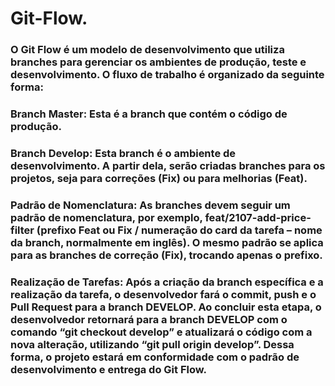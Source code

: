 # Git-Flow.

### O Git Flow é um modelo de desenvolvimento que utiliza branches para gerenciar os ambientes de produção, teste e desenvolvimento. O fluxo de trabalho é organizado da seguinte forma:
### Branch Master: Esta é a branch que contém o código de produção.
### Branch Develop: Esta branch é o ambiente de desenvolvimento. A partir dela, serão criadas branches para os projetos, seja para correções (Fix) ou para melhorias (Feat).
### Padrão de Nomenclatura: As branches devem seguir um padrão de nomenclatura, por exemplo, feat/2107-add-price-filter (prefixo Feat ou Fix / numeração do card da tarefa – nome da branch, normalmente em inglês). O mesmo padrão se aplica para as branches de correção (Fix), trocando apenas o prefixo.
### Realização de Tarefas: Após a criação da branch específica e a realização da tarefa, o desenvolvedor fará o commit, push e o Pull Request para a branch DEVELOP. Ao concluir esta etapa, o desenvolvedor retornará para a branch DEVELOP com o comando “git checkout develop” e atualizará o código com a nova alteração, utilizando “git pull origin develop”. Dessa forma, o projeto estará em conformidade com o padrão de desenvolvimento e entrega do Git Flow.

